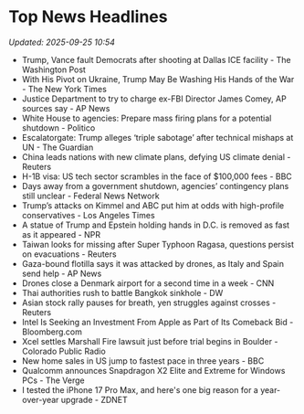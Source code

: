 # Top News Headlines

_Updated: 2025-09-25 10:54_

- Trump, Vance fault Democrats after shooting at Dallas ICE facility - The Washington Post
- With His Pivot on Ukraine, Trump May Be Washing His Hands of the War - The New York Times
- Justice Department to try to charge ex-FBI Director James Comey, AP sources say - AP News
- White House to agencies: Prepare mass firing plans for a potential shutdown - Politico
- Escalatorgate: Trump alleges ‘triple sabotage’ after technical mishaps at UN - The Guardian
- China leads nations with new climate plans, defying US climate denial - Reuters
- H-1B visa: US tech sector scrambles in the face of $100,000 fees - BBC
- Days away from a government shutdown, agencies’ contingency plans still unclear - Federal News Network
- Trump’s attacks on Kimmel and ABC put him at odds with high-profile conservatives - Los Angeles Times
- A statue of Trump and Epstein holding hands in D.C. is removed as fast as it appeared - NPR
- Taiwan looks for missing after Super Typhoon Ragasa, questions persist on evacuations - Reuters
- Gaza-bound flotilla says it was attacked by drones, as Italy and Spain send help - AP News
- Drones close a Denmark airport for a second time in a week - CNN
- Thai authorities rush to battle Bangkok sinkhole - DW
- Asian stock rally pauses for breath, yen struggles against crosses - Reuters
- Intel Is Seeking an Investment From Apple as Part of Its Comeback Bid - Bloomberg.com
- Xcel settles Marshall Fire lawsuit just before trial begins in Boulder - Colorado Public Radio
- New home sales in US jump to fastest pace in three years - BBC
- Qualcomm announces Snapdragon X2 Elite and Extreme for Windows PCs - The Verge
- I tested the iPhone 17 Pro Max, and here's one big reason for a year-over-year upgrade - ZDNET